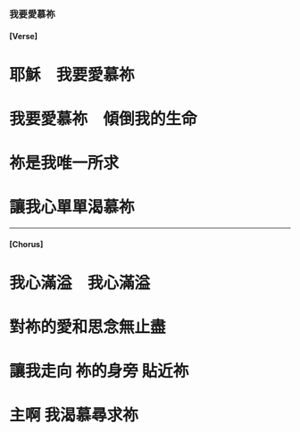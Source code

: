 
###  我要愛慕祢

#### [Verse]
# 耶穌　我要愛慕祢　　
# 我要愛慕祢　傾倒我的生命
# 祢是我唯一所求　
# 讓我心單單渴慕祢　

---

#### [Chorus]
# 我心滿溢　我心滿溢　
# 對祢的愛和思念無止盡
# 讓我走向 祢的身旁 貼近祢　
# 主啊 我渴慕尋求祢
